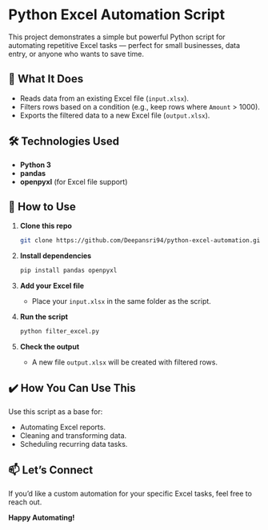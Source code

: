# Python Excel Automation Script

This project demonstrates a simple but powerful Python script for automating repetitive Excel tasks — perfect for small businesses, data entry, or anyone who wants to save time.

## 📌 What It Does
- Reads data from an existing Excel file (`input.xlsx`).
- Filters rows based on a condition (e.g., keep rows where `Amount` > 1000).
- Exports the filtered data to a new Excel file (`output.xlsx`).

## 🛠️ Technologies Used
- **Python 3**
- **pandas**
- **openpyxl** (for Excel file support)

## 🚀 How to Use
1. **Clone this repo**  
   ```bash
   git clone https://github.com/Deepansri94/python-excel-automation.git
   ```
2. **Install dependencies**  
   ```bash
   pip install pandas openpyxl
   ```
3. **Add your Excel file**  
   - Place your `input.xlsx` in the same folder as the script.

4. **Run the script**  
   ```bash
   python filter_excel.py
   ```

5. **Check the output**  
   - A new file `output.xlsx` will be created with filtered rows.

## ✔️ How You Can Use This
Use this script as a base for:
- Automating Excel reports.
- Cleaning and transforming data.
- Scheduling recurring data tasks.

## 📫 Let’s Connect
If you’d like a custom automation for your specific Excel tasks, feel free to reach out.  

**Happy Automating!**
